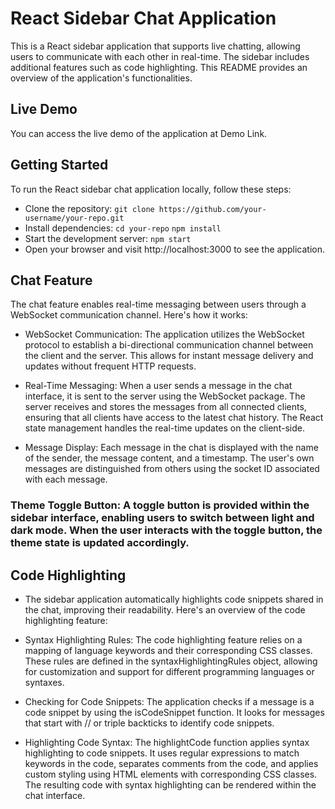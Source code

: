 # React Sidebar Chat Application
This is a React sidebar application that supports live chatting, allowing users to communicate with each other in real-time. The sidebar includes additional features such as code highlighting. This README provides an overview of the application's functionalities.

## Live Demo
You can access the live demo of the application at Demo Link.

## Getting Started
To run the React sidebar chat application locally, follow these steps:

- Clone the repository:
`git clone https://github.com/your-username/your-repo.git`
- Install dependencies:
`cd your-repo`
`npm install`
- Start the development server:
`npm start`
- Open your browser and visit http://localhost:3000 to see the application.

## Chat Feature
The chat feature enables real-time messaging between users through a WebSocket communication channel. Here's how it works:

- WebSocket Communication: The application utilizes the WebSocket protocol to establish a bi-directional communication channel between the client and the server. This allows for instant message delivery and updates without frequent HTTP requests.

- Real-Time Messaging: When a user sends a message in the chat interface, it is sent to the server using the WebSocket package. The server receives and stores the messages from all connected clients, ensuring that all clients have access to the latest chat history. The React state management handles the real-time updates on the client-side.

- Message Display: Each message in the chat is displayed with the name of the sender, the message content, and a timestamp. The user's own messages are distinguished from others using the socket ID associated with each message.

### Theme Toggle Button: A toggle button is provided within the sidebar interface, enabling users to switch between light and dark mode. When the user interacts with the toggle button, the theme state is updated accordingly.

## Code Highlighting
- The sidebar application automatically highlights code snippets shared in the chat, improving their readability. Here's an overview of the code highlighting feature:

- Syntax Highlighting Rules: The code highlighting feature relies on a mapping of language keywords and their corresponding CSS classes. These rules are defined in the syntaxHighlightingRules object, allowing for customization and support for different programming languages or syntaxes.

- Checking for Code Snippets: The application checks if a message is a code snippet by using the isCodeSnippet function. It looks for messages that start with // or triple backticks to identify code snippets.

- Highlighting Code Syntax: The highlightCode function applies syntax highlighting to code snippets. It uses regular expressions to match keywords in the code, separates comments from the code, and applies custom styling using HTML <span> elements with corresponding CSS classes. The resulting code with syntax highlighting can be rendered within the chat interface.
